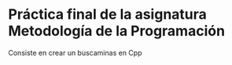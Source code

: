 # Práctica final de la asignatura Metodología de la Programación
Consiste en crear un buscaminas en Cpp
